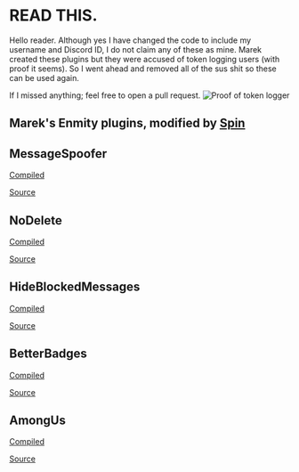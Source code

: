 # READ THIS.
Hello reader. Although yes I have changed the code to include my username and Discord ID, I do not claim any of these as mine. Marek created these plugins but they were accused of token logging users (with proof it seems). So I went ahead and removed all of the sus shit so these can be used again.

If I missed anything; feel free to open a pull request.
![Proof of token logger](https://cdn.spin.rip/r/DiscordDevelopment_7206243177.png)

## Marek's Enmity plugins, modified by [Spin](https://spin.rip)


## MessageSpoofer
[Compiled](https://raw.githubusercontent.com/spinfal/enmity-plugins/master/dist/MessageSpoofer.js)

[Source](https://github.com/spinfal/enmity-plugins/tree/master/MessageSpoofer)
## NoDelete
[Compiled](https://raw.githubusercontent.com/spinfal/enmity-plugins/master/dist/NoDelete.js)

[Source](https://github.com/spinfal/enmity-plugins/tree/master/NoDelete)
## HideBlockedMessages
[Compiled](https://raw.githubusercontent.com/spinfal/enmity-plugins/master/dist/HideBlockedMessages.js)

[Source](https://github.com/spinfal/enmity-plugins/tree/master/HideBlockedMessages)
## BetterBadges
[Compiled](https://raw.githubusercontent.com/spinfal/enmity-plugins/master/dist/BetterBadges.js)

[Source](https://github.com/spinfal/enmity-plugins/tree/master/BetterBadges)
## AmongUs
[Compiled](https://raw.githubusercontent.com/spinfal/enmity-plugins/master/dist/AmongUs.js)

[Source](https://github.com/spinfal/enmity-plugins/tree/master/AmongUs)